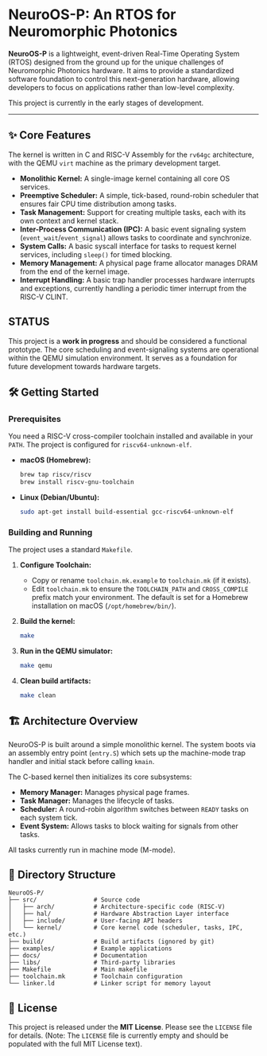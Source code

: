 # NeuroOS-P: An RTOS for Neuromorphic Photonics

**NeuroOS-P** is a lightweight, event-driven Real-Time Operating System (RTOS) designed from the ground up for the unique challenges of Neuromorphic Photonics hardware. It aims to provide a standardized software foundation to control this next-generation hardware, allowing developers to focus on applications rather than low-level complexity.

This project is currently in the early stages of development.

---

## ✨ Core Features

The kernel is written in C and RISC-V Assembly for the `rv64gc` architecture, with the QEMU `virt` machine as the primary development target.

- **Monolithic Kernel:** A single-image kernel containing all core OS services.
- **Preemptive Scheduler:** A simple, tick-based, round-robin scheduler that ensures fair CPU time distribution among tasks.
- **Task Management:** Support for creating multiple tasks, each with its own context and kernel stack.
- **Inter-Process Communication (IPC):** A basic event signaling system (`event_wait`/`event_signal`) allows tasks to coordinate and synchronize.
- **System Calls:** A basic syscall interface for tasks to request kernel services, including `sleep()` for timed blocking.
- **Memory Management:** A physical page frame allocator manages DRAM from the end of the kernel image.
- **Interrupt Handling:** A basic trap handler processes hardware interrupts and exceptions, currently handling a periodic timer interrupt from the RISC-V CLINT.

##  STATUS

This project is a **work in progress** and should be considered a functional prototype. The core scheduling and event-signaling systems are operational within the QEMU simulation environment. It serves as a foundation for future development towards hardware targets.

## 🛠️ Getting Started

### Prerequisites

You need a RISC-V cross-compiler toolchain installed and available in your `PATH`. The project is configured for `riscv64-unknown-elf`.

- **macOS (Homebrew):**
  ```bash
  brew tap riscv/riscv
  brew install riscv-gnu-toolchain
  ```
- **Linux (Debian/Ubuntu):**
  ```bash
  sudo apt-get install build-essential gcc-riscv64-unknown-elf
  ```

### Building and Running

The project uses a standard `Makefile`.

1.  **Configure Toolchain:**
    - Copy or rename `toolchain.mk.example` to `toolchain.mk` (if it exists).
    - Edit `toolchain.mk` to ensure the `TOOLCHAIN_PATH` and `CROSS_COMPILE` prefix match your environment. The default is set for a Homebrew installation on macOS (`/opt/homebrew/bin/`).

2.  **Build the kernel:**
    ```bash
    make
    ```

3.  **Run in the QEMU simulator:**
    ```bash
    make qemu
    ```

4.  **Clean build artifacts:**
    ```bash
    make clean
    ```

## 🏗️ Architecture Overview

NeuroOS-P is built around a simple monolithic kernel. The system boots via an assembly entry point (`entry.S`) which sets up the machine-mode trap handler and initial stack before calling `kmain`. 

The C-based kernel then initializes its core subsystems:
- **Memory Manager:** Manages physical page frames.
- **Task Manager:** Manages the lifecycle of tasks.
- **Scheduler:** A round-robin algorithm switches between `READY` tasks on each system tick.
- **Event System:** Allows tasks to block waiting for signals from other tasks.

All tasks currently run in machine mode (M-mode).

## 📁 Directory Structure

```
NeuroOS-P/
├── src/                # Source code
│   ├── arch/           # Architecture-specific code (RISC-V)
│   ├── hal/            # Hardware Abstraction Layer interface
│   ├── include/        # User-facing API headers
│   └── kernel/         # Core kernel code (scheduler, tasks, IPC, etc.)
├── build/              # Build artifacts (ignored by git)
├── examples/           # Example applications
├── docs/               # Documentation
├── libs/               # Third-party libraries
├── Makefile            # Main makefile
├── toolchain.mk        # Toolchain configuration
└── linker.ld           # Linker script for memory layout
```

## 📄 License

This project is released under the **MIT License**. Please see the `LICENSE` file for details. (Note: The `LICENSE` file is currently empty and should be populated with the full MIT License text).